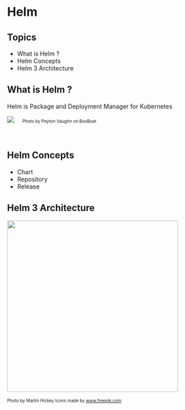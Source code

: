 # Helm 
## Topics
- What is Helm ?
- Helm Concepts
- Helm 3 Architecture


## What is Helm ?
Helm is Package and Deployment Manager for Kubernetes           

<image src="https://miro.medium.com/max/1090/1*Lz14y_N5ZiEbP3VArRQ9_g.png">        
<font size=1 >Photo by Peyton Vaughn on BoxBoat  </font>  

      
## Helm Concepts  
- Chart        
- Repository      
- Release       



## Helm 3 Architecture      
<image src="https://developer.ibm.com/developer/default/blogs/kubernetes-helm-3/images/helm3-arch.png" width="400" >  

<font size=1 >Photo by Martin Hickey </font> 
<font size=1 >Icons made by www.freepik.com</font> 
